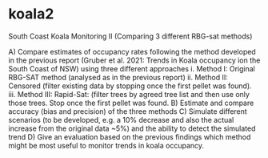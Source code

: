 # koala2
South Coast Koala Monitoring II (Comparing 3 different RBG-sat methods)

A)	Compare estimates of occupancy rates following the method developed in the previous report (Gruber et al. 2021: Trends in Koala occupancy ion the South Coast of NSW) using three different approaches
i.	Method I: Original RBG-SAT method (analysed as in the previous report)
ii.	Method II: Censored (filter existing data by stopping once the first pellet was found).
iii.	Method III: Rapid-Sat: (filter trees by agreed tree list and then use only those trees. Stop once the first pellet was found.
B)	Estimate and compare accuracy (bias and precision) of the three methods
C)	Simulate different scenarios (to be developed, e.g. a 10% decrease and also the actual increase from the original data ~5%) and the ability to detect the simulated trend
D)	Give an evaluation based on the previous findings which method might be most useful to monitor trends in koala occupancy.


